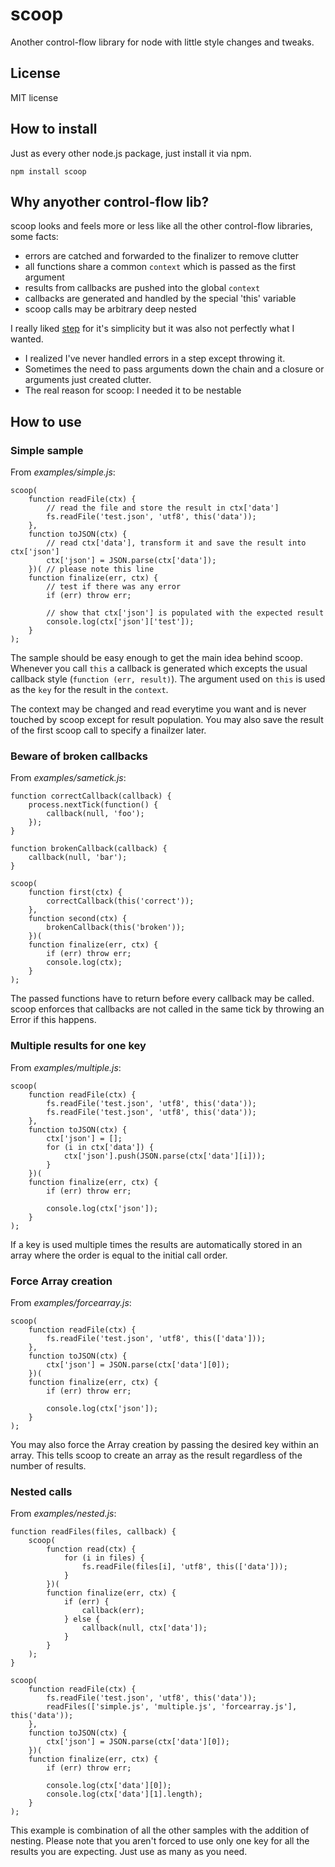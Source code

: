 # scoop

Another control-flow library for node with little style changes and tweaks.

## License

MIT license

## How to install

Just as every other node.js package, just install it via npm.

    npm install scoop

## Why anyother control-flow lib?

scoop looks and feels more or less like all the other control-flow libraries, some facts:

-   errors are catched and forwarded to the finalizer to remove clutter
-   all functions share a common `context` which is passed as the first argument
-   results from callbacks are pushed into the global `context`
-   callbacks are generated and handled by the special 'this' variable
-   scoop calls may be arbitrary deep nested

I really liked [step](https://github.com/creationix/step/) for it's simplicity but it was also not perfectly what I wanted.

-   I realized I've never handled errors in a step except throwing it.
-   Sometimes the need to pass arguments down the chain and a closure or arguments just created clutter.
-   The real reason for scoop: I needed it to be nestable

## How to use

### Simple sample

From *examples/simple.js*:

    scoop(
        function readFile(ctx) {
            // read the file and store the result in ctx['data']
            fs.readFile('test.json', 'utf8', this('data'));
        },
        function toJSON(ctx) {
            // read ctx['data'], transform it and save the result into ctx['json']
            ctx['json'] = JSON.parse(ctx['data']);
        })( // please note this line
        function finalize(err, ctx) {
            // test if there was any error
            if (err) throw err;

            // show that ctx['json'] is populated with the expected result
            console.log(ctx['json']['test']);
        }
    );

The sample should be easy enough to get the main idea behind scoop. Whenever you call `this` a callback is generated which excepts the usual callback style (`function (err, result)`). The argument used on `this` is used as the `key` for the result in the `context`.

The context may be changed and read everytime you want and is never touched by scoop except for result population. You may also save the result of the first scoop call to specify a finailzer later.

### Beware of broken callbacks

From *examples/sametick.js*:

    function correctCallback(callback) {
        process.nextTick(function() {
            callback(null, 'foo');
        });
    }

    function brokenCallback(callback) {
        callback(null, 'bar');
    }

    scoop(
        function first(ctx) {
            correctCallback(this('correct'));
        },
        function second(ctx) {
            brokenCallback(this('broken'));
        })(
        function finalize(err, ctx) {
            if (err) throw err;
            console.log(ctx);
        }
    );

The passed functions have to return before every callback may be called. scoop enforces that callbacks are not called in the same tick by throwing an Error if this happens.

### Multiple results for one key

From *examples/multiple.js*:

    scoop(
        function readFile(ctx) {
            fs.readFile('test.json', 'utf8', this('data'));
            fs.readFile('test.json', 'utf8', this('data'));
        },
        function toJSON(ctx) {
            ctx['json'] = [];
            for (i in ctx['data']) {
                ctx['json'].push(JSON.parse(ctx['data'][i]));
            }
        })(
        function finalize(err, ctx) {
            if (err) throw err;

            console.log(ctx['json']);
        }
    );

If a key is used multiple times the results are automatically stored in an array where the order is equal to the initial call order.

### Force Array creation

From *examples/forcearray.js*:

    scoop(
        function readFile(ctx) {
            fs.readFile('test.json', 'utf8', this(['data']));
        },
        function toJSON(ctx) {
            ctx['json'] = JSON.parse(ctx['data'][0]);
        })(
        function finalize(err, ctx) {
            if (err) throw err;

            console.log(ctx['json']);
        }
    );

You may also force the Array creation by passing the desired key within an array. This tells scoop to create an array as the result regardless of the number of results.

### Nested calls

From *examples/nested.js*:

    function readFiles(files, callback) {
        scoop(
            function read(ctx) {
                for (i in files) {
                    fs.readFile(files[i], 'utf8', this(['data']));
                }
            })(
            function finalize(err, ctx) {
                if (err) {
                    callback(err);
                } else {
                    callback(null, ctx['data']);
                }
            }
        );
    }

    scoop(
        function readFile(ctx) {
            fs.readFile('test.json', 'utf8', this('data'));
            readFiles(['simple.js', 'multiple.js', 'forcearray.js'], this('data'));
        },
        function toJSON(ctx) {
            ctx['json'] = JSON.parse(ctx['data'][0]);
        })(
        function finalize(err, ctx) {
            if (err) throw err;

            console.log(ctx['data'][0]);
            console.log(ctx['data'][1].length);
        }
    );

This example is combination of all the other samples with the addition of nesting. Please note that you aren't forced to use only one key for all the results you are expecting. Just use as many as you need.
